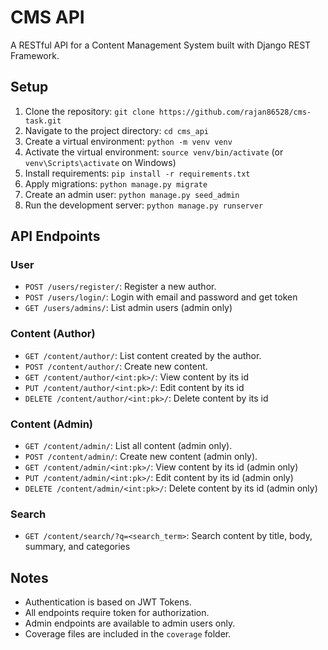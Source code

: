 # CMS API

A RESTful API for a Content Management System built with Django REST Framework.

## Setup

1.  Clone the repository: `git clone https://github.com/rajan86528/cms-task.git`
2.  Navigate to the project directory: `cd cms_api`
3.  Create a virtual environment: `python -m venv venv`
4.  Activate the virtual environment: `source venv/bin/activate` (or `venv\Scripts\activate` on Windows)
5.  Install requirements: `pip install -r requirements.txt`
6.  Apply migrations: `python manage.py migrate`
7.  Create an admin user: `python manage.py seed_admin`
8.  Run the development server: `python manage.py runserver`

## API Endpoints

### User

*   `POST /users/register/`: Register a new author.
*   `POST /users/login/`:  Login with email and password and get token
*   `GET /users/admins/`: List admin users (admin only)

### Content (Author)

*   `GET /content/author/`: List content created by the author.
*   `POST /content/author/`: Create new content.
*   `GET /content/author/<int:pk>/`: View content by its id
*   `PUT /content/author/<int:pk>/`: Edit content by its id
*   `DELETE /content/author/<int:pk>/`: Delete content by its id

### Content (Admin)

*   `GET /content/admin/`: List all content (admin only).
*   `POST /content/admin/`: Create new content (admin only).
*   `GET /content/admin/<int:pk>/`: View content by its id (admin only)
*   `PUT /content/admin/<int:pk>/`: Edit content by its id (admin only)
*   `DELETE /content/admin/<int:pk>/`: Delete content by its id (admin only)

### Search

*   `GET /content/search/?q=<search_term>`: Search content by title, body, summary, and categories

## Notes

*   Authentication is based on JWT Tokens.
*   All endpoints require token for authorization.
*   Admin endpoints are available to admin users only.
*   Coverage files are included in the `coverage` folder.